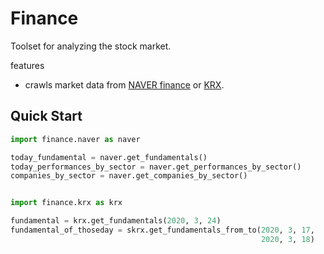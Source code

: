 # Finance

Toolset for analyzing the stock market.

features
- crawls market data from [NAVER finance](https://finance.naver.com/) or [KRX](http://marketdata.krx.co.kr/).



## Quick Start

```python
import finance.naver as naver

today_fundamental = naver.get_fundamentals()
today_performances_by_sector = naver.get_performances_by_sector()
companies_by_sector = naver.get_companies_by_sector()


import finance.krx as krx

fundamental = krx.get_fundamentals(2020, 3, 24)
fundamental_of_thoseday = skrx.get_fundamentals_from_to(2020, 3, 17,
                                                        2020, 3, 18)
```

